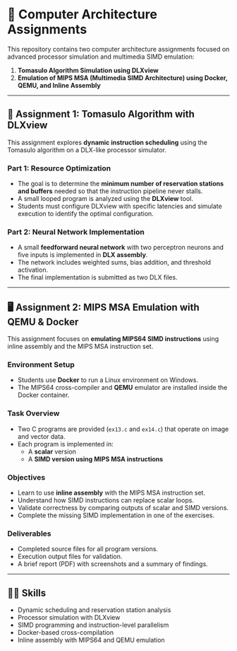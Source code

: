 # 🧠 Computer Architecture Assignments

This repository contains two computer architecture assignments focused on advanced processor simulation and multimedia SIMD emulation:

1. **Tomasulo Algorithm Simulation using DLXview**
2. **Emulation of MIPS MSA (Multimedia SIMD Architecture) using Docker, QEMU, and Inline Assembly**

---

## 🔧 Assignment 1: Tomasulo Algorithm with DLXview

This assignment explores **dynamic instruction scheduling** using the Tomasulo algorithm on a DLX-like processor simulator.

### Part 1: Resource Optimization

- The goal is to determine the **minimum number of reservation stations and buffers** needed so that the instruction pipeline never stalls.
- A small looped program is analyzed using the **DLXview** tool.
- Students must configure DLXview with specific latencies and simulate execution to identify the optimal configuration.

### Part 2: Neural Network Implementation

- A small **feedforward neural network** with two perceptron neurons and five inputs is implemented in **DLX assembly**.
- The network includes weighted sums, bias addition, and threshold activation.
- The final implementation is submitted as two DLX files.

---

## 🖥️ Assignment 2: MIPS MSA Emulation with QEMU & Docker

This assignment focuses on **emulating MIPS64 SIMD instructions** using inline assembly and the MIPS MSA instruction set.

### Environment Setup

- Students use **Docker** to run a Linux environment on Windows.
- The MIPS64 cross-compiler and **QEMU** emulator are installed inside the Docker container.

### Task Overview

- Two C programs are provided (`ex13.c` and `ex14.c`) that operate on image and vector data.
- Each program is implemented in:
  - A **scalar** version
  - A **SIMD version using MIPS MSA instructions**

### Objectives

- Learn to use **inline assembly** with the MIPS MSA instruction set.
- Understand how SIMD instructions can replace scalar loops.
- Validate correctness by comparing outputs of scalar and SIMD versions.
- Complete the missing SIMD implementation in one of the exercises.

### Deliverables

- Completed source files for all program versions.
- Execution output files for validation.
- A brief report (PDF) with screenshots and a summary of findings.

---

## 👨‍💻 Skills

- Dynamic scheduling and reservation station analysis  
- Processor simulation with DLXview  
- SIMD programming and instruction-level parallelism  
- Docker-based cross-compilation  
- Inline assembly with MIPS64 and QEMU emulation

